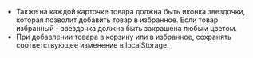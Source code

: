 - Также на каждой карточке товара должна быть иконка звездочки, которая позволит добавить товар в избранное. Если товар избранный - звездочка должна быть закрашена любым цветом.
- При добавлении товара в корзину или в избранное, сохранять соответствующее изменение в localStorage.


